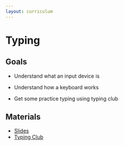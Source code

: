 ```yaml
---
layout: curriculum
---
```


# Typing 

## Goals

* Understand what an input device is

* Understand how a keyboard works

* Get some practice typing using typing club 

## Materials

* [Slides](https://docs.google.com/presentation/d/14MlcrLRzfeMy3VQ05L1wcDioBfArhigW6erNWZ9J0KY/edit#slide=id.g15d601f3c9e_0_117)
* [Typing Club](https://www.typingclub.com/sportal/program-3.game)
